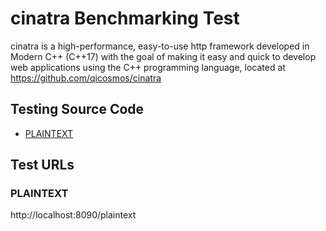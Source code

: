 # cinatra Benchmarking Test

cinatra is a high-performance, easy-to-use http framework developed in Modern C++ (C++17) with the goal of making it easy and quick to develop web applications using the C++ programming language, located at https://github.com/qicosmos/cinatra

## Testing Source Code

* [PLAINTEXT](cinatra_benchmark/main.cpp)

## Test URLs

### PLAINTEXT

http://localhost:8090/plaintext
